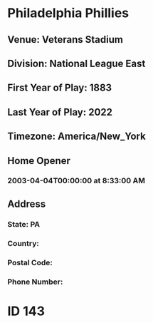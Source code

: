 # Philadelphia Phillies
## Venue: Veterans Stadium
## Division: National League East
## First Year of Play: 1883
## Last Year of Play: 2022
## Timezone: America/New_York
## Home Opener
### 2003-04-04T00:00:00 at 8:33:00 AM
## Address
### 
### State: PA
### Country: 
### Postal Code: 
### Phone Number: 
# ID 143